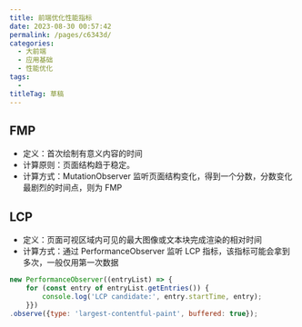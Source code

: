 ```yaml
---
title: 前端优化性能指标
date: 2023-08-30 00:57:42
permalink: /pages/c6343d/
categories: 
  - 大前端
  - 应用基础
  - 性能优化
tags: 
  - 
titleTag: 草稿
---
```

## FMP 
- 定义：首次绘制有意义内容的时间
- 计算原则：页面结构趋于稳定。
- 计算方式：MutationObserver 监听页面结构变化，得到一个分数，分数变化最剧烈的时间点，则为 FMP

## LCP
- 定义：页面可视区域内可见的最大图像或文本块完成渲染的相对时间
- 计算方式：通过 PerformanceObserver 监听 LCP 指标，该指标可能会拿到多次，一般仅用第一次数据

```js
new PerformanceObserver((entryList) => {
    for (const entry of entryList.getEntries()) {
        console.log('LCP candidate:', entry.startTime, entry);
    }})
.observe({type: 'largest-contentful-paint', buffered: true});
```